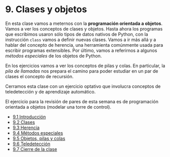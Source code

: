 # 9. Clases y objetos
En esta clase vamos a meternos con la **programación orientada a objetos**. Vamos a ver los conceptos de clases y objetos. Hasta ahora los programas que escribimos usaron sólo tipos de datos nativos de Python, con la instrucción `class` vamos a definir nuevas clases. Vamos a ir más allá y a hablar del concepto de herencia, una herramienta comúnmente usada para escribir programas extensibles. Por último, vamos a referirnos a algunos *métodos especiales* de los objetos de Python.

En los ejercicios vamos a ver los conceptos de pilas y colas. En particular, la *pila de llamadas* nos prepara el camino para poder estudiar en un par de clases el concepto de recursión.

Cerramos esta clase con un ejercicio optativo que involucra conceptos de teledetección y de aprendizaje automático.

El ejercicio para la revisión de pares de esta semana es de programación orientada a objetos (modelar una torre de control).




* [9.1 Introducción](01_Intro.md)
* [9.2 Clases](02_Clases.md)
* [9.3 Herencia](03_Herencia.md)
* [9.4 Métodos especiales](04_Métodos_Especiales.md)
* [9.5 Objetos, pilas y colas](05_Pilas_Colas.md)
* [9.6 Teledetección](06_Teledeteccion.md)
* [9.7 Cierre de la clase](07_Cierre.md)
